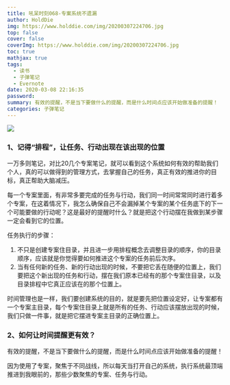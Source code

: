 ```yaml
---
title: 吼呆时刻068-专案系统不遗漏
author: HoldDie
img: https://www.holddie.com/img/20200307224706.jpg
top: false
cover: false
coverImg: https://www.holddie.com/img/20200307224706.jpg
toc: true
mathjax: true
tags:
  - 读书
  - 子弹笔记
  - Evernote
date: 2020-03-08 22:16:35
password:
summary: 有效的提醒，不是当下要做什么的提醒，而是什么时间点应该开始做准备的提醒！
categories: 子弹笔记
---
```




![](https://www.holddie.com/img/20200307224706.jpg)

### 1、记得“排程”，让任务、行动出现在该出现的位置

一万多则笔记，对比20几个专案笔记，就可以看到这个系统如何有效的帮助我们个人，真的可以做得到的管理方式，去掌握自己的任务，真正有效的推进你的目标，真正帮助大脑减压。



每一个专案里面，有非常多要完成的任务与行动，我们同一时间常常同时进行着多个专案，在这着情况下，我怎么确保自己不会漏掉某个专案的某个任务底下的下一个可能要做的行动呢？这是最好的提醒时什么？就是把这个行动摆在我做到某步骤一定会看到它的位置。



任务执行的步骤：

1. 不只是创建专案住目录，并且进一步用排程概念去调整目录的顺序，你的目录顺序，应该就是你觉得要如何推进这个专案的任务前后次序。
2. 当有任何新的任务、新的行动出现的时候，不要把它丢在随便的位置上，我们要把这个新出现的任务和行动，摆在我们原本已经有的那个专案住目录，以及目录排程中它真正应该在的那个位置上。



时间管理也是一样，我们要创建系统的目的，就是要先把位置设定好，让专案都有一个专案主目录，每个专案住目录上就是所有的任务、行动应该摆放出现的时候，我们只做一件事，就是把它摆进专案主目录的正确位置上。

### 2、如何让时间提醒更有效？

有效的提醒，不是当下要做什么的提醒，而是什么时间点应该开始做准备的提醒！



因为使用了专案，聚焦于不同战线，所以每天当打开自己的系统，执行系统最顶端推进到我眼前的，那些少数聚焦的专案、任务与行动。








